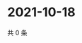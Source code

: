 # 2021-10-18

共 0 条

<!-- BEGIN WEIBO -->
<!-- 最后更新时间 Mon Oct 18 2021 00:11:28 GMT+0800 (China Standard Time) -->

<!-- END WEIBO -->
